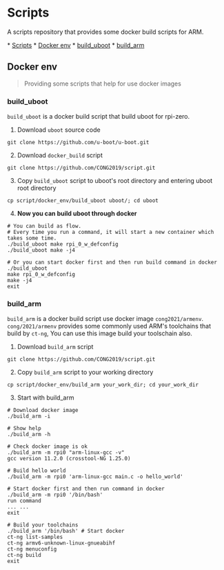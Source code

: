 # Scripts 

 A scripts repository that provides some docker build scripts for ARM. 

\* [Scripts](#scripts) 
  \* [Docker env](#docker-env) 
    \* [build_uboot](#build_uboot) 
    \* [build_arm](#build_arm)

## Docker env

> Providing some scripts that help for use docker images

### build_uboot

`build_uboot` is a docker build script that build uboot for rpi-zero.

1. Download `uboot` source code
```shell
git clone https://github.com/u-boot/u-boot.git
```
2. Download `docker_build` script
```shell
git clone https://github.com/CONG2019/script.git
```
3. Copy `build_uboot` script to uboot's root directory and entering uboot root directory
```shell
cp script/docker_env/build_uboot uboot/; cd uboot
```
4. **Now you can build uboot through docker**
```shell
# You can build as flow.
# Every time you run a command, it will start a new container which takes some time.
./build_uboot make rpi_0_w_defconfig
./build_uboot make -j4

# Or you can start docker first and then run build command in docker
./build_uboot
make rpi_0_w_defconfig
make -j4
exit
```

### build_arm

`build_arm` is a docker build script use docker image `cong2021/armenv`. `cong/2021/armenv` provides some commonly used ARM's toolchains that build by `ct-ng`, You can use this image build your toolschain also.

1. Download `build_arm` script

```shell
git clone https://github.com/CONG2019/script.git
```

2. Copy `build_arm` script to your working directory

```shell
cp script/docker_env/build_arm your_work_dir; cd your_work_dir
```

3. Start with build_arm

```shell
# Download docker image
./build_arm -i

# Show help
./build_arm -h

# Check docker image is ok
./build_arm -m rpi0 "arm-linux-gcc -v"
gcc version 11.2.0 (crosstool-NG 1.25.0)

# Build hello world
./build_arm -m rpi0 'arm-linux-gcc main.c -o hello_world'

# Start docker first and then run command in docker
./build_arm -m rpi0 '/bin/bash'
run command
... ...
exit

# Build your toolchains
./build_arm '/bin/bash' # Start docker
ct-ng list-samples
ct-ng armv6-unknown-linux-gnueabihf
ct-ng menuconfig
ct-ng build
exit
```

